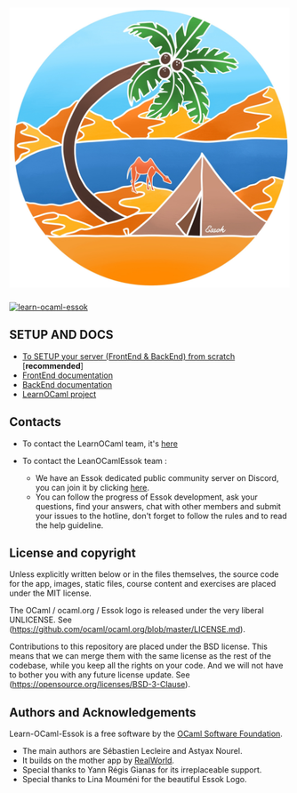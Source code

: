 # ![Essok](FrontEnd/src/assets/essok-logo/logo_white.jpg)
[![learn-ocaml-essok](https://img.shields.io/badge/docker-ocamlsf%2Flearn--ocaml-blue.svg)](https://hub.docker.com/r/ocamlsf/learnocaml-essok-dockerfile "Docker image of learn-ocaml-essok")

SETUP AND DOCS
-----

* [To SETUP your server (FrontEnd & BackEnd) from scratch](SETUP.md) [**recommended**]
* [FrontEnd documentation](FrontEnd/README.md)
* [BackEnd documentation](BackEnd/README.md)
* [LearnOCaml project](https://github.com/ocaml-sf/learn-ocaml)
 
Contacts
--------

- To contact the LearnOCaml team, it's [here](https://github.com/ocaml-sf/learn-ocaml#README)

- To contact the LeanOCamlEssok team :
  - We have an Essok dedicated public community server on Discord, you can join it by clicking [here](https://discord.gg/495GMdx3wa).
  - You can follow the progress of Essok development, ask your questions, find your answers, chat with other members and submit your issues to the hotline, don't forget to follow the rules and to read the help guideline.

License and copyright
---------------------

Unless explicitly written below or in the files themselves, the source
code for the app, images, static files, course content and exercises
are placed under the MIT license.

The OCaml / ocaml.org / Essok logo is released under the very liberal UNLICENSE.
See (https://github.com/ocaml/ocaml.org/blob/master/LICENSE.md).

Contributions to this repository are placed under the BSD
license. This means that we can merge them with the same license as
the rest of the codebase, while you keep all the rights on your code.
And we will not have to bother you with any future license update.
See (https://opensource.org/licenses/BSD-3-Clause).

Authors and Acknowledgements
----------------------------

Learn-OCaml-Essok is a free software by the [OCaml Software Foundation](http://ocaml-sf.org).

 * The main authors are Sébastien Lecleire and Astyax Nourel.
 * It builds on the mother app by [RealWorld](https://github.com/gothinkster/realworld).
 * Special thanks to Yann Régis Gianas for its irreplaceable support.
 * Special thanks to Lina Mouméni for the beautiful Essok Logo.
 
